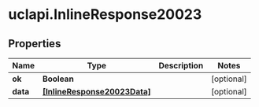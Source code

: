 # uclapi.InlineResponse20023

## Properties

Name | Type | Description | Notes
------------ | ------------- | ------------- | -------------
**ok** | **Boolean** |  | [optional] 
**data** | [**[InlineResponse20023Data]**](InlineResponse20023Data.md) |  | [optional] 


